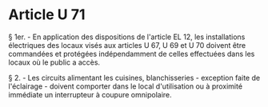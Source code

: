 # Article U 71

§ 1er. - En application des dispositions de l'article EL 12, les installations électriques des locaux visés aux articles U 67, U 69 et U 70 doivent être commandées et protégées indépendamment de celles effectuées dans les locaux où le public a accès.

§ 2. - Les circuits alimentant les cuisines, blanchisseries - exception faite de l'éclairage - doivent comporter dans le local d'utilisation ou à proximité immédiate un interrupteur à coupure omnipolaire.
